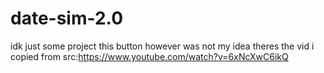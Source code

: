 # date-sim-2.0
idk just some project 
this button however was not my idea theres the vid i copied from src:https://www.youtube.com/watch?v=6xNcXwC6ikQ
